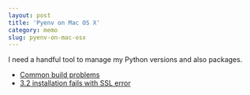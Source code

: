 ```yaml
---
layout: post
title: 'Pyenv on Mac OS X'
category: memo
slug: pyenv-on-mac-osx
---
```

I need a handful tool to manage my Python versions and also packages.

-  [Common build problems](https://github.com/yyuu/pyenv/wiki/Common-build-problems)
-  [3.2 installation fails with SSL error](https://github.com/yyuu/pyenv/issues/22)

